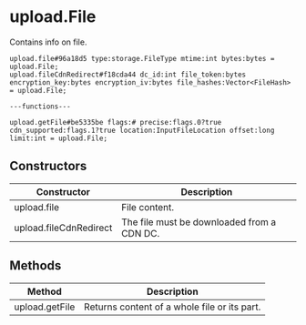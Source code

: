 # upload.File
Contains info on file.

```
upload.file#96a18d5 type:storage.FileType mtime:int bytes:bytes = upload.File;
upload.fileCdnRedirect#f18cda44 dc_id:int file_token:bytes encryption_key:bytes encryption_iv:bytes file_hashes:Vector<FileHash> = upload.File;

---functions---

upload.getFile#be5335be flags:# precise:flags.0?true cdn_supported:flags.1?true location:InputFileLocation offset:long limit:int = upload.File;
```

## Constructors
| Constructor | Description |
| ---- | ----------- |
| upload.file | File content. |
| upload.fileCdnRedirect | The file must be downloaded from a CDN DC. |


## Methods
| Method | Description |
| ---- | ----------- |
| upload.getFile | Returns content of a whole file or its part. |


